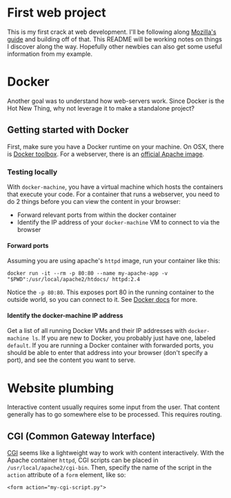 # First web project

This is my first crack at web development. I'll be following along [Mozilla's
guide](https://developer.mozilla.org/en-US/Learn/Getting_started_with_the_web) and building off of
that. This README will be working notes on things I discover along the way. Hopefully other newbies can also get some useful information from my example.

# Docker

Another goal was to understand how web-servers work. Since Docker is the Hot New Thing, why not
leverage it to make a standalone project?

## Getting started with Docker

First, make sure you have a Docker runtime on your machine. On OSX, there is [Docker
toolbox](https://www.docker.com/docker-toolbox). For a webserver, there is an [official Apache image](https://hub.docker.com/_/httpd/).

### Testing locally

With `docker-machine`, you have a virtual machine which hosts the containers that execute your
code. For a container that runs a webserver, you need to do 2 things before you can view the content
in your browser:

- Forward relevant ports from within the docker container
- Identify the IP address of your `docker-machine` VM to connect to via the browser

#### Forward ports

Assuming you are using apache's `httpd` image, run your container like this:

    docker run -it --rm -p 80:80 --name my-apache-app -v "$PWD":/usr/local/apache2/htdocs/ httpd:2.4

Notice the `-p 80:80`. This exposes port 80 in the running container to the outside world, so you
can connect to it. See [Docker
docs](https://docs.docker.com/engine/reference/run/#expose-incoming-ports) for more.

#### Identify the docker-machine IP address

Get a list of all running Docker VMs and their IP addresses with `docker-machine ls`. If you are new
to Docker, you probably just have one, labeled `default`. If you are running a Docker container with
forwarded ports, you should be able to enter that address into your browser (don't specify a port),
and see the content you want to serve.

# Website plumbing

Interactive content usually requires some input from the user. That content generally has to go
somewhere else to be processed. This requires routing.

## CGI (Common Gateway Interface)

[CGI](https://httpd.apache.org/docs/2.4/howto/cgi.html) seems like a lightweight way to work with
content interactively. With the Apache container `httpd`, CGI scripts can be placed in
`/usr/local/apache2/cgi-bin`. Then, specify the name of the script in the `action` attribute of a
`form` element, like so:

    <form action="my-cgi-script.py">







